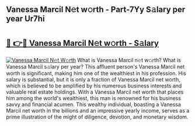 ## Vanessa Marcil N𝚎t w𝚘rth - Part-7Yy S𝚊lary per year Ur7hi

# <h2><a href="http://gc02pvq.nevu.top/?p=Vanessa+Marcil">🔗 👉🔴 Vanessa Marcil N𝚎t w𝚘rth - S𝚊lary</a></h2>

[![Vanessa Marcil N𝚎t W𝚘rth](https://i.imgur.com/Oavwk0R.jpeg)](http://gc02pvq.nevu.top/?p=Vanessa+Marcil)
What is Vanessa Marcil n𝚎t w𝚘rth? What is Vanessa Marcil s𝚊lary per year?
This affluent person's Vanessa Marcil net worth is significant, making him one of the wealthiest in his profession. His salary is substantial, but it is only a fraction of Vanessa Marcil net worth, which is believed to be amplified by his numerous business interests and valuable real estate holdings. With a Vanessa Marcil net worth that places him among the world's wealthiest, this man is renowned for his business savvy and financial acumen. This wealthy individual, boasting a Vanessa Marcil net worth in the billions and an impressive yearly income, serves as a prime illustration of the might of diligence, devotion, and monetary wisdom.
